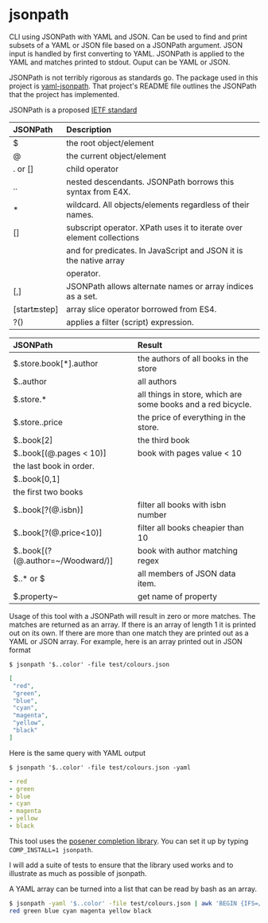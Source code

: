 # jsonpath

CLI using JSONPath with YAML and JSON. Can be used to find and print subsets of a YAML or JSON file based on a JSONPath
argument. JSON input is handled by first converting to YAML. JSONPath is applied to the YAML and matches printed to
stdout.  Ouput can be YAML or JSON.

JSONPath is not terribly rigorous as standards go. The package used in this project is
[yaml-jsonpath](https://github.com/vmware-labs/yaml-jsonpathhttps://github.com/vmware-labs/yaml-jsonpath). That
project's README file outlines the JSONPath that the project has implemented.

JSONPath is a proposed [IETF standard](https://tools.ietf.org/id/draft-goessner-dispatch-jsonpath-00.html)

| JSONPath         | Description                                                           |
| :--------------- | :-------------------------------------------------------------------- |
| $                | the root object/element                                               |
| @                | the current object/element                                            |
| . or []          | child operator                                                        |
| ..               | nested descendants. JSONPath borrows this syntax from E4X.            |
| *                | wildcard. All objects/elements regardless of their names.             |
| []               | subscript operator. XPath uses it to iterate over element collections |
|                  | and for predicates. In JavaScript and JSON it is the native array     |
|                  | operator.                                                             |
| [,]              | JSONPath allows alternate names or array indices as a set.            |
| [start:end:step] | array slice operator borrowed from ES4.                               |
| ?()              | applies a filter (script) expression.                                 |


| JSONPath                          | Result                                                       |
| :-------------------------------- | :----------------------------------------------------------- |
| $.store.book[*].author            | the authors of all books in the store                        |
| $..author                         | all authors                                                  |
| $.store.*                         | all things in store, which are some books and a red bicycle. |
| $.store..price                    | the price of everything in the store.                        |
| $..book[2]                        | the third book                                               |
| $..book[(@.pages < 10)]           | book with pages value < 10                                   |
| the last book in order.           |                                                              |
| $..book[0,1]                      |                                                              |
| the first two books               |                                                              |
| $..book[?(@.isbn)]                | filter all books with isbn number                            |
| $..book[?(@.price<10)]            | filter all books cheapier than 10                            |
| $..book[(?(@.author=~/Woodward/)] | book with author matching regex                              |
| $..* or $                         | all members of JSON data item.                               |
| $.property~                       | get name of property                                         |

Usage of this tool with a JSONPath will result in zero or more matches. The matches are returned as an array. If there
is an array of length 1 it is printed out on its own. If there are more than one match they are printed out as a YAML or
JSON array. For example, here is an array printed out in JSON format

`$ jsonpath '$..color' -file test/colours.json`
```json
[
 "red",
 "green",
 "blue",
 "cyan",
 "magenta",
 "yellow",
 "black"
]
```

Here is the same query with YAML output

`$ jsonpath '$..color' -file test/colours.json -yaml`
```yaml
- red
- green
- blue
- cyan
- magenta
- yellow
- black
```

This tool uses the [posener completion library](https://github.com/posener/complete/tree/master). You can set it up by
typing `COMP_INSTALL=1 jsonpath`.

I will add a suite of tests to ensure that the library used works and to illustrate as much as possible of jsonpath.

A YAML array can be turned into a list that can be read by bash as an array.

```sh
$ jsonpath -yaml '$..color' -file test/colours.json | awk 'BEGIN {IFS=/\s+/} {printf "%s ", $2}'|xargs
red green blue cyan magenta yellow black
```